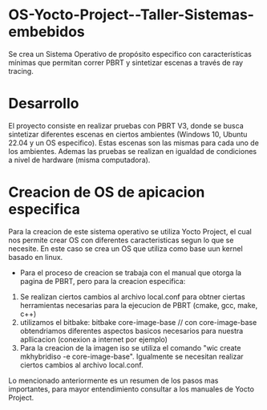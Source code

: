 # OS-Yocto-Project--Taller-Sistemas-embebidos
Se crea un Sistema Operativo de propósito especifico con características mínimas que permitan correr PBRT y sintetizar escenas a través de ray tracing.

# Desarrollo
El proyecto consiste en realizar pruebas con PBRT V3, donde se busca sintetizar diferentes escenas en ciertos ambientes (Windows 10, Ubuntu 22.04 y un OS especifico). Estas escenas son las mismas para cada uno de los ambientes. Ademas las pruebas se realizan en igualdad de condiciones a nivel de hardware (misma computadora).

# Creacion de OS de apicacion especifica
Para la creacion de este sistema operativo se utiliza Yocto Project, el cual nos permite crear OS con diferentes caracteristicas segun lo que se necesite. En este caso se crea un OS que utiliza como base uun kernel basado en linux.
- Para el proceso de creacion se trabaja con el manual que otorga la pagina de PBRT, pero para la creacion especifica:
1) Se realizan ciertos cambios al archivo local.conf para obtner ciertas herramientas necesarias para la ejecucion de PBRT (cmake, gcc, make, c++) 
2) utilizamos el bitbake: bitbake core-image-base  // con core-image-base obtendriamos diferentes aspectos basicos necesarios para nuestra apllicacion (conexion a internet por ejemplo)
3) Para la creacion de la imagen iso se utiliza el comando "wic create mkhybridiso -e core-image-base". Igualmente se necesitan realizar ciertos cambios al archivo local.conf.

Lo mencionado anteriormente es un resumen de los pasos mas importantes, para mayor entendimiento consultar a los manuales de Yocto Project.
